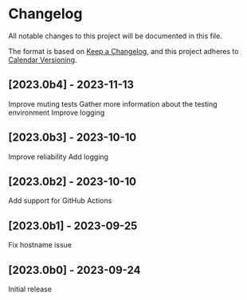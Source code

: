 # Changelog

All notable changes to this project will be documented in this file.

The format is based on [Keep a Changelog](https://keepachangelog.com/en/1.1.0/),
and this project adheres to [Calendar Versioning](https://calver.org).

## [2023.0b4] - 2023-11-13

Improve muting tests
Gather more information about the testing environment
Improve logging

## [2023.0b3] - 2023-10-10

Improve reliability
Add logging

## [2023.0b2] - 2023-10-10

Add support for GitHub Actions

## [2023.0b1] - 2023-09-25

Fix hostname issue

## [2023.0b0] - 2023-09-24

Initial release
